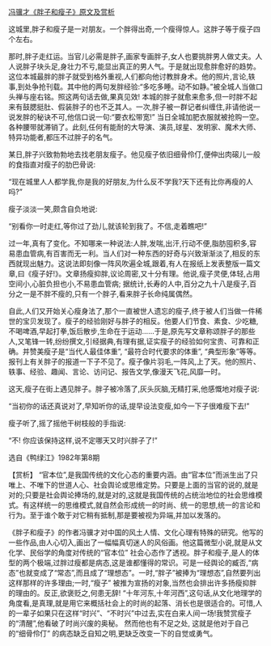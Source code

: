 [冯骥才《胖子和瘦子》原文及赏析](https://www.vrrw.net/wx/15365.html)

这城里,胖子和瘦子是一对朋友。一个胖得出奇,一个瘦得惊人。这胖子等于瘦子四个左右。

那时,胖子走红运。当官儿必需是胖子,画家专画胖子,女人也要挑胖男人做丈夫。人人说胖子块头足,身壮力不亏,能显出真正的男人气。于是就出现愈胖愈好的趋势。这位本城最胖的胖子就受到格外重视,人们都向他讨教胖身术。他的照片,言论,轶事,到处争抢刊载。其中他的两句发胖经验:“多吃多睡。动不如静。”被全城人当做口头禅与座右铭。照这两句话去做,果真见效! 本城的胖子就愈来愈多,但一时胖不起来有鼓腮挺肚、假装胖子的也不乏其人。一次,胖子被一群记者纠缠住,非请他说一说发胖的秘诀不可,他信口说一句:“要衣松带宽!” 当日全城加肥衣服就被抢购一空。各种腰带就滞销了。此刻,任何有能耐的大导演、演员,球星、发明家、魔术大师、特异功能者,都压不过胖子的名气。

某日,胖子兴致勃勃地去找老朋友瘦子。他见瘦子依旧细骨伶仃,便伸出肉磙儿一般的食指直对瘦子的肋巴骨说:

“现在城里人人都学我,你是我的好朋友,为什么反不学我?天下还有比你再瘦的人吗?”

瘦子淡淡一笑,颇含自负地说:

“别看你一时走红,等你过了劲儿,就该轮到我了。不信,走着瞧吧!”

过一年,真有了变化。不知哪来一种说法:人胖,发喘,出汗,行动不便,脂肪囤积多,容易患血管病,有百害而无一利。当人们对一种东西的好奇与兴致渐渐淡了,相反的东西就现出魅力。这说法即刻像一阵风吹遍全城,跟着,有人在报纸上发表整版一篇文章,曰《瘦子好!》。文章扬瘦抑胖,议论周密,又十分有理。他说,瘦子灵便,体轻,占用空间小,心脏负担也小,不易患血管病; 据统计,长寿的人中,百分之九十八是瘦子,百分之一是不胖不瘦的,只有一个胖子,看来胖子长命纯属偶然。

自此,人们又开始关心瘦身法了,那个一直被世人遗忘的瘦子,终于被人们当做一件稀世的宝贝发现了。瘦子的经验刚好与胖子的相反。他要人们节食、素食、少吃糖,不喝啤酒,早起打拳,饭后散步,生命在于运动……于是,原先写文章称颂胖子的那些人,又笔锋一转,纷纷撰文,引经据典,有理有据,证实瘦子的经验如何宝贵、可靠和正确。并赞美瘦子是“当代人最佳体重”, “最符合时代要求的体重”, “典型形象”等等。报刊上有关胖子的报道一下子不见了。瘦子像片羽毛,一阵风,上了天。他的照片、轶事、经验、趣闻、言论、访问记、报告文学,像漫天飞花,风靡一时。

这天,瘦子在街上遇见胖子。胖子被冷落了,灰头灰脑,无精打采,他感慨地对瘦子说:

“当初你的话还真说对了,早知听你的话,提早设法变瘦,如今一下子很难瘦下去!”

瘦子听了,摇了摇他干树枝般的手指说:

“不! 你应该保持这样,说不定哪天又时兴胖子了!”

选自《鸭绿江》1982年第8期



【赏析】 “官本位”,是我国传统的文化心态的重要内涵。由“官本位”而派生出了只唯上、不唯下的世道人心、社会舆论或思维定势。只要是上面的当官的说的,就是对的;只要是社会舆论捧场的,就是对的,这就是我国传统的占统治地位的社会思维模式。有这样统一的思维模式,就自然会形成统一的时尚、统一的思想,统一的言论和行为。至于谁个敢于对它稍有抵制,那是要被视为异端,并加以发落的。

《胖子和瘦子》的作者冯骥才对中国的风土人情、文化心理有特殊的研究。他写的一些作品,由人心切入,画出了一幅幅真切迷人的风俗画。他这篇微型小说,就是从文化学、民俗学的角度对传统的“官本位” 社会心态作了透视。胖子和瘦子,是人的体型的两个极端,过胖过瘦都是病态,这是谁都懂得的常识。可是一经舆论的臧否,“病态”也就变成了“常态”,而且成了“理想态”。一时,“胖子”被捧为“理想态”,自然要列出这样那样的许多理由;一时,“瘦子” 被推为宣扬的对象,当然也会排出许多扬瘦抑胖的理由的。反正,欲褒贬之,何患无辞! “十年河东,十年河西”,这句话,从文化地理学的角度看,是真理,就是用它来概括社会上的时尚的起落、消长也是很适合的。可惜,人的一辈子如果只在这样“时兴”、“不时兴”中过去,实在白来人间一场!我赞赏瘦子的“清醒”,他看破了时尚兴废的奥秘。 然而他也有不足之处, 这就是他对于自己的“细骨伶仃” 的病态缺乏自知之明,更缺乏改变一下的自觉或勇气。

